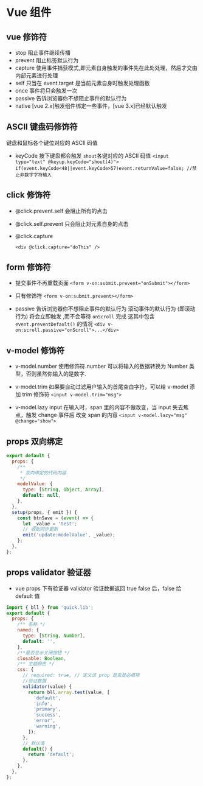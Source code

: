 # Vue 组件

## vue 修饰符

- stop 阻止事件继续传播
- prevent 阻止标签默认行为
- capture 使用事件捕获模式,即元素自身触发的事件先在此处处理，然后才交由内部元素进行处理
- self 只当在 event.target 是当前元素自身时触发处理函数
- once 事件将只会触发一次
- passive 告诉浏览器你不想阻止事件的默认行为
- native [vue 2.x]触发组件绑定一些事件，[vue 3.x]已经默认触发

## ASCII 键盘码修饰符

键盘和鼠标各个键位对应的 ASCII 码值

- keyCode 按下键盘都会触发 `shout`各键对应的 ASCII 码值
  `<input type="text" @keyup.keyCode="shout(4)">`
  `if(event.keyCode<48||event.keyCode>57)event.returnValue=false; //禁止非数字字符输入 `

## click 修饰符

- @click.prevent.self 会阻止所有的点击
- @click.self.prevent 只会阻止对元素自身的点击

- @click.capture
  <!-- 添加事件监听器时使用事件捕获模式 -->
  <!-- 即元素自身触发的事件先在此处处理，然后才交由内部元素进行处理 -->
  `<div @click.capture="doThis" />`

## form 修饰符

- 提交事件不再重载页面
  `<form v-on:submit.prevent="onSubmit"></form>`

- 只有修饰符
  `<form v-on:submit.prevent></form>`

- passive 告诉浏览器你不想阻止事件的默认行为
  滚动事件的默认行为 (即滚动行为) 将会立即触发 ,而不会等待 `onScroll` 完成
  这其中包含 `event.preventDefault()` 的情况
  `<div v-on:scroll.passive="onScroll">...</div>`

## v-model 修饰符

- v-model.number
  使用修饰符.number 可以将输入的数据转换为 Number 类型，否则虽然你输入的是数字.

- v-model.trim
  如果要自动过滤用户输入的首尾空白字符，可以给 v-model 添加 trim 修饰符
  `<input v-model.trim="msg">`
- v-model.lazy
  input 在输入时，span 里的内容不做改变，当 input 失去焦点，触发 change 事件后 改变 span 的内容
  `<input v-model.lazy="msg" @change="show">`

## props 双向绑定

```js
export default {
  props: {
    /**
     * 双向绑定的代码内容
     */
    modelValue: {
      type: [String, Object, Array],
      default: null,
    },
  },
  setup(props, { emit }) {
    const btnSave = (event) => {
      let _value = 'test';
      // 收到同步更新
      emit('update:modelValue', _value);
    };
  },
};
```

## props validator 验证器

- vue props 下有验证器 validator 验证数据返回 true false 后，false 给 default 值

```js
import { bll } from 'quick.lib';
export default {
  props: {
    /** 名称 */
    named: {
      type: [String, Number],
      default: '',
    },
    /**是否显示关闭按钮 */
    closable: Boolean,
    /** 主题颜色 */
    css: {
      // required: true, // 定义该 prop 是否是必填项
      //验证数据
      validator(value) {
        return bll.array.test(value, [
          'default',
          'info',
          'primary',
          'success',
          'error',
          'warning',
        ]);
      },
      // 默认值
      default() {
        return 'default';
      },
    },
  },
};
```
